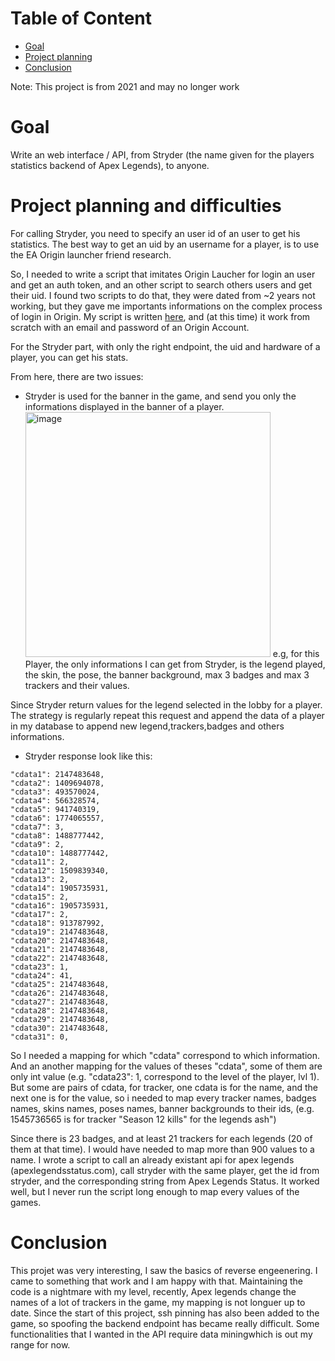 # Table of Content

- [Goal](#goal)
- [Project planning](#project-planning-and-difficulties)
- [Conclusion](#conclusion)

Note: This project is from 2021 and may no longer work

# Goal

Write an web interface / API, from Stryder (the name given for the players statistics backend of Apex Legends), to anyone.

# Project planning and difficulties

For calling Stryder, you need to specify an user id of an user to get his statistics. The best way to get an uid by an username for a player, is to use the EA Origin launcher friend research.

So, I needed to write a script that imitates Origin Laucher for login an user and get an auth token, and an other script to search others users and get their uid. I found two scripts to do that, they were dated from ~2 years not working, but they gave me importants informations on the complex process of login in Origin. My script is written [here](https://github.com/jeremie-j/OriginAPI/blob/master/modules/origin_api.py), and (at this time) it work from scratch with an email and password of an Origin Account.

For the Stryder part, with only the right endpoint, the uid and hardware of a player, you can get his stats.

From here, there are two issues:

- Stryder is used for the banner in the game, and send you only the informations displayed in the banner of a player.
  <img width="392" alt="image" src="https://user-images.githubusercontent.com/64561439/166124200-faafd8ae-4554-4e11-90dd-012f41e4e23a.png">
  e.g, for this Player, the only informations I can get from Stryder, is the legend played, the skin, the pose, the banner background, max 3 badges and max 3 trackers and their values.

Since Stryder return values for the legend selected in the lobby for a player. The strategy is regularly repeat this request and append the data of a player in my database to append new legend,trackers,badges and others informations.

- Stryder response look like this:

```
"cdata1": 2147483648,
"cdata2": 1409694078,
"cdata3": 493570024,
"cdata4": 566328574,
"cdata5": 941740319,
"cdata6": 1774065557,
"cdata7": 3,
"cdata8": 1488777442,
"cdata9": 2,
"cdata10": 1488777442,
"cdata11": 2,
"cdata12": 1509839340,
"cdata13": 2,
"cdata14": 1905735931,
"cdata15": 2,
"cdata16": 1905735931,
"cdata17": 2,
"cdata18": 913787992,
"cdata19": 2147483648,
"cdata20": 2147483648,
"cdata21": 2147483648,
"cdata22": 2147483648,
"cdata23": 1,
"cdata24": 41,
"cdata25": 2147483648,
"cdata26": 2147483648,
"cdata27": 2147483648,
"cdata28": 2147483648,
"cdata29": 2147483648,
"cdata30": 2147483648,
"cdata31": 0,
```

So I needed a mapping for which "cdata" correspond to which information. And an another mapping for the values of theses "cdata", some of them are only int value (e.g. "cdata23": 1, correspond to the level of the player, lvl 1). But some are pairs of cdata, for tracker, one cdata is for the name, and the next one is for the value, so i needed to map every tracker names, badges names, skins names, poses names, banner backgrounds to their ids, (e.g. 1545736565 is for tracker "Season 12 kills" for the legends ash")

Since there is 23 badges, and at least 21 trackers for each legends (20 of them at that time). I would have needed to map more than 900 values to a name. I wrote a script to call an already existant api for apex legends (apexlegendsstatus.com), call stryder with the same player, get the id from stryder, and the corresponding string from Apex Legends Status. It worked well, but I never run the script long enough to map every values of the games.

# Conclusion

This projet was very interesting, I saw the basics of reverse engeenering. I came to something that work and I am happy with that. Maintaining the code is a nightmare with my level, recently, Apex legends change the names of a lot of trackers in the game, my mapping is not longuer up to date. Since the start of this project, ssh pinning has also been added to the game, so spoofing the backend endpoint has became really difficult. Some functionalities that I wanted in the API require data miningwhich is out my range for now.
